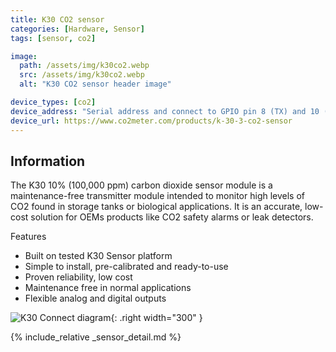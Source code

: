 ```yaml
---
title: K30 CO2 sensor
categories: [Hardware, Sensor]
tags: [sensor, co2]

image:
  path: /assets/img/k30co2.webp
  src: /assets/img/k30co2.webp
  alt: "K30 CO2 sensor header image"

device_types: [co2]
device_address: "Serial address and connect to GPIO pin 8 (TX) and 10 (RX). Ex: `/dev/ttyS0`"
device_url: https://www.co2meter.com/products/k-30-3-co2-sensor
---
```


## Information
The K30 10% (100,000 ppm) carbon dioxide sensor module is a maintenance-free transmitter module intended to monitor high levels of CO2  found in storage tanks or biological applications. It is an accurate, low-cost solution for OEMs products like CO2 safety alarms or leak detectors.

Features
- Built on tested K30 Sensor platform
- Simple to install, pre-calibrated and ready-to-use
- Proven reliability, low cost
- Maintenance free in normal applications
- Flexible analog and digital outputs

![K30 Connect diagram](/assets/img/Serial.webp){: .right width="300" }

{% include_relative _sensor_detail.md %}